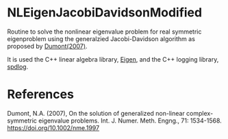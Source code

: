 # NLEigenJacobiDavidsonModified
Routine to solve the nonlinear eigenvalue problem for real symmetric eigenproblem using the generalzied Jacobi-Davidson algorithm as proposed by [Dumont(2007)](https://doi.org/10.1002/nme.1997). 

It is used the C++ linear algebra library, [Eigen](https://gitlab.com/libeigen/eigen), and the C++ logging library, [spdlog](https://github.com/gabime/spdlog).


# References
Dumont, N.A. (2007), On the solution of generalized non-linear complex-symmetric eigenvalue problems. Int. J. Numer. Meth. Engng., 71: 1534-1568. https://doi.org/10.1002/nme.1997
